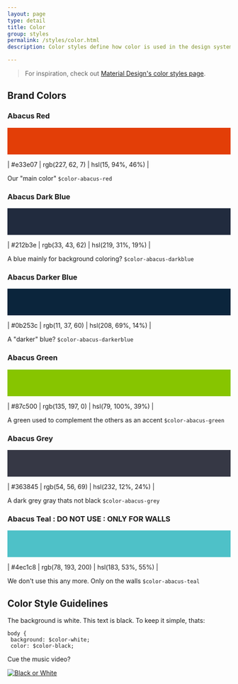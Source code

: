 ```yaml
---
layout: page
type: detail
title: Color
group: styles
permalink: /styles/color.html
description: Color styles define how color is used in the design system.

---
```


> For inspiration, check out [Material Design's color styles page](https://material.io/guidelines/style/color.html).

## Brand Colors

### Abacus Red

<div style="background: #e33e07; width: 100%; height: 60px; margin-bottom: 1em"></div>

| #e33e07 | rgb(227, 62, 7) | hsl(15, 94%, 46%) |

Our "main color" `$color-abacus-red`

### Abacus Dark Blue

<div style="background: #212b3e; width: 100%; height: 60px; margin-bottom: 1em"></div>

| #212b3e | rgb(33, 43, 62) | hsl(219, 31%, 19%) |

A blue mainly for background coloring? `$color-abacus-darkblue`

### Abacus Darker Blue

<div style="background: #0b253c; width: 100%; height: 60px; margin-bottom: 1em"></div>

| #0b253c | rgb(11, 37, 60) | hsl(208, 69%, 14%) |

A "darker" blue? `$color-abacus-darkerblue`

### Abacus Green

<div style="background: #87c500; width: 100%; height: 60px; margin-bottom: 1em"></div>

| #87c500 | rgb(135, 197, 0) | hsl(79, 100%, 39%) |

A green used to complement the others as an accent `$color-abacus-green`

### Abacus Grey

<div style="background: #363845; width: 100%; height: 60px; margin-bottom: 1em"></div>

| #363845 | rgb(54, 56, 69) | hsl(232, 12%, 24%) |

A dark grey gray thats not black `$color-abacus-grey`

### Abacus Teal : DO NOT USE : ONLY FOR WALLS

<div style="background: #4ec1c8; width: 100%; height: 60px; margin-bottom: 1em"></div>

| #4ec1c8 | rgb(78, 193, 200) | hsl(183, 53%, 55%) |

We don't use this any more. Only on the walls `$color-abacus-teal`

## Color Style Guidelines

The background is white. This text is black. To keep it simple, thats:

~~~~
body {
 background: $color-white;
 color: $color-black;
~~~~

Cue the music video?

[![Black or White](https://img.youtube.com/vi/pTFE8cirkdQ/0.jpg)](https://www.youtube.com/watch?v=pTFE8cirkdQ)
